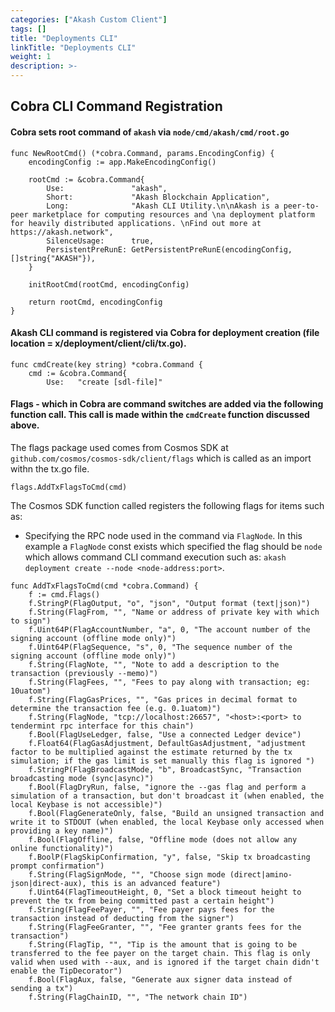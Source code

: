 ```yaml
---
categories: ["Akash Custom Client"]
tags: []
title: "Deployments CLI"
linkTitle: "Deployments CLI"
weight: 1
description: >-
---
```


## Cobra CLI Command Registration

#### Cobra sets root command of `akash` via `node/cmd/akash/cmd/root.go`

```
func NewRootCmd() (*cobra.Command, params.EncodingConfig) {
	encodingConfig := app.MakeEncodingConfig()

	rootCmd := &cobra.Command{
		Use:               "akash",
		Short:             "Akash Blockchain Application",
		Long:              "Akash CLI Utility.\n\nAkash is a peer-to-peer marketplace for computing resources and \na deployment platform for heavily distributed applications. \nFind out more at https://akash.network",
		SilenceUsage:      true,
		PersistentPreRunE: GetPersistentPreRunE(encodingConfig, []string{"AKASH"}),
	}

	initRootCmd(rootCmd, encodingConfig)

	return rootCmd, encodingConfig
}
```

#### Akash CLI command is registered via Cobra for deployment creation (file location = x/deployment/client/cli/tx.go).

```
func cmdCreate(key string) *cobra.Command {
	cmd := &cobra.Command{
		Use:   "create [sdl-file]"
```

#### Flags - which in Cobra are command switches are added via the following function call. This call is made within the `cmdCreate` function discussed above.

The flags package used comes from Cosmos SDK at `github.com/cosmos/cosmos-sdk/client/flags` which is called as an import withn the tx.go file.

```
flags.AddTxFlagsToCmd(cmd)
```

The Cosmos SDK function called registers the following flags for items such as:

* Specifying the RPC node used in the command via `FlagNode`. In this example a `FlagNode` const exists which specified the flag should be `node` which allows command CLI command execution such as: `akash deployment create --node <node-address:port>`.

```
func AddTxFlagsToCmd(cmd *cobra.Command) {
	f := cmd.Flags()
	f.StringP(FlagOutput, "o", "json", "Output format (text|json)")
	f.String(FlagFrom, "", "Name or address of private key with which to sign")
	f.Uint64P(FlagAccountNumber, "a", 0, "The account number of the signing account (offline mode only)")
	f.Uint64P(FlagSequence, "s", 0, "The sequence number of the signing account (offline mode only)")
	f.String(FlagNote, "", "Note to add a description to the transaction (previously --memo)")
	f.String(FlagFees, "", "Fees to pay along with transaction; eg: 10uatom")
	f.String(FlagGasPrices, "", "Gas prices in decimal format to determine the transaction fee (e.g. 0.1uatom)")
	f.String(FlagNode, "tcp://localhost:26657", "<host>:<port> to tendermint rpc interface for this chain")
	f.Bool(FlagUseLedger, false, "Use a connected Ledger device")
	f.Float64(FlagGasAdjustment, DefaultGasAdjustment, "adjustment factor to be multiplied against the estimate returned by the tx simulation; if the gas limit is set manually this flag is ignored ")
	f.StringP(FlagBroadcastMode, "b", BroadcastSync, "Transaction broadcasting mode (sync|async)")
	f.Bool(FlagDryRun, false, "ignore the --gas flag and perform a simulation of a transaction, but don't broadcast it (when enabled, the local Keybase is not accessible)")
	f.Bool(FlagGenerateOnly, false, "Build an unsigned transaction and write it to STDOUT (when enabled, the local Keybase only accessed when providing a key name)")
	f.Bool(FlagOffline, false, "Offline mode (does not allow any online functionality)")
	f.BoolP(FlagSkipConfirmation, "y", false, "Skip tx broadcasting prompt confirmation")
	f.String(FlagSignMode, "", "Choose sign mode (direct|amino-json|direct-aux), this is an advanced feature")
	f.Uint64(FlagTimeoutHeight, 0, "Set a block timeout height to prevent the tx from being committed past a certain height")
	f.String(FlagFeePayer, "", "Fee payer pays fees for the transaction instead of deducting from the signer")
	f.String(FlagFeeGranter, "", "Fee granter grants fees for the transaction")
	f.String(FlagTip, "", "Tip is the amount that is going to be transferred to the fee payer on the target chain. This flag is only valid when used with --aux, and is ignored if the target chain didn't enable the TipDecorator")
	f.Bool(FlagAux, false, "Generate aux signer data instead of sending a tx")
	f.String(FlagChainID, "", "The network chain ID")
```